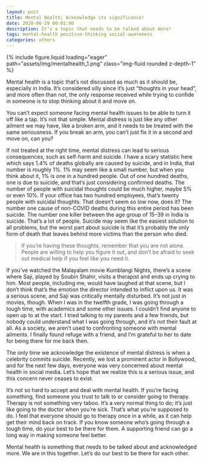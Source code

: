 ```yaml
---
layout: post
title: Mental Health; Acknowledge its significance!
date: 2020-06-29 00:01:00
description: It’s a topic that needs to be talked about more!
tags: mental-health positive-thinking social-awareness
categories: others
---
```

<div class="row mt-3">
    <div class="col-sm mt-3 mt-md-0">
        {% include figure.liquid loading="eager" path="assets/img/mentalhealth_1.png" class="img-fluid rounded z-depth-1" %}
    </div>
</div>

Mental health is a topic that’s not discussed as much as it should be, especially in India. It’s considered silly since it’s just “thoughts in your head”, and more often than not, the only response received while trying to confide in someone is to stop thinking about it and move on.

You can’t expect someone facing mental health issues to be able to turn it off like a tap. It’s not that simple. Mental distress is just like any other ailment we may have, like a broken arm, and it needs to be treated with the same seriousness. If you break an arm, you can’t just fix it in a second and move on, can you?

If not treated at the right time, mental distress can lead to serious consequences, such as self-harm and suicide. I have a scary statistic here which says 1.4% of deaths globally are caused by suicide, and in India, that number is roughly 1%. 1% may seem like a small number, but when you think about it, 1% is one in a hundred people. Out of one hundred deaths, one is due to suicide, and that’s just considering confirmed deaths. The number of people with suicidal thoughts could be much higher, maybe 5% or even 10%. If your office has two hundred employees, that’s twenty people with suicidal thoughts. That doesn’t seem so low now, does it? The number one cause of non-COVID deaths during this entire period has been suicide. The number one killer between the age group of 15–39 in India is suicide. That’s a lot of people. Suicide may seem like the easiest solution to all problems, but the worst part about suicide is that it’s probably the only form of death that leaves behind more victims than the person who died.

> If you’re having these thoughts, remember that you are not alone. People are willing to help you figure it out, and don’t be afraid to seek out medical help if you feel like you need it.

If you’ve watched the Malayalam movie Kumblangi Nights, there’s a scene where Saji, played by Soubin Shahir, visits a therapist and ends up crying to him. Most people, including me, would have laughed at that scene, but I don’t think that’s the emotion the director intended to inflict upon us. It was a serious scene, and Saji was critically mentally disturbed. It’s not just in movies, though. When I was in the twelfth grade, I was going through a tough time, with academics and some other issues. I couldn’t find anyone to open up to at the start. I tried talking to my parents and a few friends, but nobody could understand what I was going through, and it’s not their fault at all. As a society, we aren’t used to confronting someone with mental ailments. I finally found refuge with a friend, and I’m grateful to her to date for being there for me back then.

The only time we acknowledge the existence of mental distress is when a celebrity commits suicide. Recently, we lost a prominent actor in Bollywood, and for the next few days, everyone was very concerned about mental health in social media. Let’s hope that we realize this is a serious issue, and this concern never ceases to exist.

It’s not so hard to accept and deal with mental health. If you’re facing something, find someone you trust to talk to or consider going to therapy. Therapy is not something very taboo. It’s a very normal thing to do; it’s just like going to the doctor when you’re sick. That’s what you’re supposed to do. I feel that everyone should go to therapy once in a while, as it can help get their mind back on track. If you know someone who’s going through a tough time, do your best to be there for them. A supporting friend can go a long way in making someone feel better.

Mental health is something that needs to be talked about and acknowledged more. We are in this together. Let’s do our best to be there for each other.
